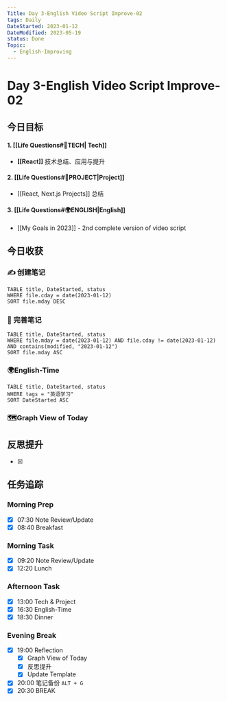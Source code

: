 ```yaml
---
Title: Day 3-English Video Script Improve-02
tags: Daily
DateStarted: 2023-01-12
DateModified: 2023-05-19
status: Done
Topic:
  - English-Improving
---
```


# Day 3-English Video Script Improve-02

## 今日目标

#### 1. [[Life Questions#🚀TECH| Tech]]

- **[[React]]** 技术总结、应用与提升

#### 2. [[Life Questions#🚀PROJECT|Project]]

- [[React, Next.js Projects]] 总结

#### 3. [[Life Questions#🌍ENGLISH|English]]

- [[My Goals in 2023]] - 2nd complete version of video script

## 今日收获

### ✍️ 创建笔记

```dataview
TABLE title, DateStarted, status
WHERE file.cday = date(2023-01-12)
SORT file.mday DESC
```

### 📝 完善笔记

```dataview
TABLE title, DateStarted, status
WHERE file.mday = date(2023-01-12) AND file.cday != date(2023-01-12) AND contains(modified, "2023-01-12")
SORT file.mday ASC
```

### 🌍English-Time

```dataview
TABLE title, DateStarted, status
WHERE tags = "英语学习"
SORT DateStarted ASC
```

### 🗺️Graph View of Today

## 反思提升

- [x]

## 任务追踪

### Morning Prep

- [x] 07:30 Note Review/Update
- [x] 08:40 Breakfast

### Morning Task

- [x] 09:20 Note Review/Update
- [x] 12:20 Lunch

### Afternoon Task

- [x] 13:00 Tech & Project
- [x] 16:30 English-Time
- [x] 18:30 Dinner

### Evening Break

- [x] 19:00 Reflection
  - [x] Graph View of Today
  - [x] 反思提升
  - [x] Update Template
- [x] 20:00 笔记备份 `ALT + G`
- [x] 20:30 BREAK
